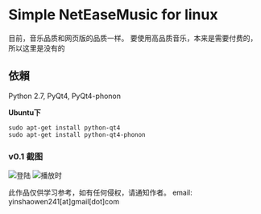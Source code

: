 # Simple NetEaseMusic for linux 
目前，音乐品质和网页版的品质一样。
要使用高品质音乐，本来是需要付费的，所以这里是没有的

## 依賴
Python 2.7, PyQt4, PyQt4-phonon

**Ubuntu下**

```
sudo apt-get install python-qt4
sudo apt-get install python-qt4-phonon
```

### v0.1 截图
![登陆](http://static.oschina.net/uploads/code/201503/13014648_wzTA.png)
![播放时](http://static.oschina.net/uploads/code/201503/13014648_ePj4.png)


此作品仅供学习参考，如有任何侵权，请通知作者。
email: yinshaowen241\[at\]gmail\[dot\]com
